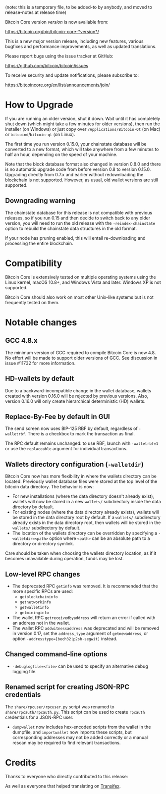 (note: this is a temporary file, to be added-to by anybody, and moved
to release-notes at release time)

Bitcoin Core version *version* is now available from:

  <https://bitcoin.org/bin/bitcoin-core-*version*/>

This is a new major version release, including new features, various
bugfixes and performance improvements, as well as updated translations.

Please report bugs using the issue tracker at GitHub:

  <https://github.com/bitcoin/bitcoin/issues>

To receive security and update notifications, please subscribe to:

  <https://bitcoincore.org/en/list/announcements/join/>

How to Upgrade
==============

If you are running an older version, shut it down. Wait until it
has completely shut down (which might take a few minutes for older
versions), then run the installer (on Windows) or just copy over
`/Applications/Bitcoin-Qt` (on Mac) or `bitcoind`/`bitcoin-qt` (on Linux).

The first time you run version 0.15.0, your chainstate database will be
converted to a new format, which will take anywhere from a few minutes
to half an hour, depending on the speed of your machine.

Note that the block database format also changed in version 0.8.0 and
there is no automatic upgrade code from before version 0.8 to version
0.15.0. Upgrading directly from 0.7.x and earlier without redownloading
the blockchain is not supported.  However, as usual, old wallet versions
are still supported.

Downgrading warning
-------------------

The chainstate database for this release is not compatible with
previous releases, so if you run 0.15 and then decide to switch back
to any older version, you will need to run the old release with the
`-reindex-chainstate` option to rebuild the chainstate data structures
in the old format.

If your node has pruning enabled, this will entail re-downloading and
processing the entire blockchain.

Compatibility
==============

Bitcoin Core is extensively tested on multiple operating systems using
the Linux kernel, macOS 10.8+, and Windows Vista and later. Windows XP
is not supported.

Bitcoin Core should also work on most other Unix-like systems but is
not frequently tested on them.

Notable changes
===============

GCC 4.8.x
--------------
The minimum version of GCC required to compile Bitcoin Core is now 4.8. No
effort will be made to support older versions of GCC. See discussion in
issue #11732 for more information.

HD-wallets by default
---------------------
Due to a backward-incompatible change in the wallet database, wallets
created with version 0.16.0 will be rejected by previous versions. Also,
version 0.16.0 will only create hierarchical deterministic (HD) wallets.

Replace-By-Fee by default in GUI
--------------------------------
The send screen now uses BIP-125 RBF by default, regardless of
`-walletrbf`.  There is a checkbox to mark the transaction as final.

The RPC default remains unchanged: to use RBF, launch with `-walletrbf=1`
or use the `replaceable` argument for individual transactions.

Wallets directory configuration (`-walletdir`)
----------------------------------------------

Bitcoin Core now has more flexibility in where the wallets directory
can be located. Previously wallet database files were stored at the top
level of the bitcoin data directory. The behavior is now:

- For new installations (where the data directory doesn't already exist),
  wallets will now be stored in a new `wallets/` subdirectory inside
  the data directory by default.
- For existing nodes (where the data directory already exists), wallets
  will be stored in the data directory root by default. If a `wallets/`
  subdirectory already exists in the data directory root, then wallets
  will be stored in the `wallets/` subdirectory by default.
- The location of the wallets directory can be overridden by specifying a
  `-walletdir=<path>` option where `<path>` can be an absolute path to
  a directory or directory symlink.

Care should be taken when choosing the wallets directory location,
as if it becomes unavailable during operation, funds may be lost.

Low-level RPC changes
----------------------
- The deprecated RPC `getinfo` was removed. It is recommended that the
  more specific RPCs are used:
  * `getblockchaininfo`
  * `getnetworkinfo`
  * `getwalletinfo`
  * `getmininginfo`
- The wallet RPC `getreceivedbyaddress` will return an error if called
  with an address not in the wallet.
- The wallet RPC `addwitnessaddress` was deprecated and will be removed
  in version 0.17, set the `address_type` argument of `getnewaddress`,
  or option `-addresstype=[bech32|p2sh-segwit]` instead.

Changed command-line options
-----------------------------
- `-debuglogfile=<file>` can be used to specify an alternative debug
  logging file.

Renamed script for creating JSON-RPC credentials
-----------------------------
The `share/rpcuser/rpcuser.py` script was renamed to
`share/rpcauth/rpcauth.py`. This script can be used to create `rpcauth`
credentials for a JSON-RPC user.


- `dumpwallet` now includes hex-encoded scripts from the wallet in the
  dumpfile, and `importwallet` now imports these scripts, but corresponding
  addresses may not be added correctly or a manual rescan may be required
  to find relevant transactions.

Credits
=======

Thanks to everyone who directly contributed to this release:


As well as everyone that helped translating on
[Transifex](https://www.transifex.com/projects/p/bitcoin/).
